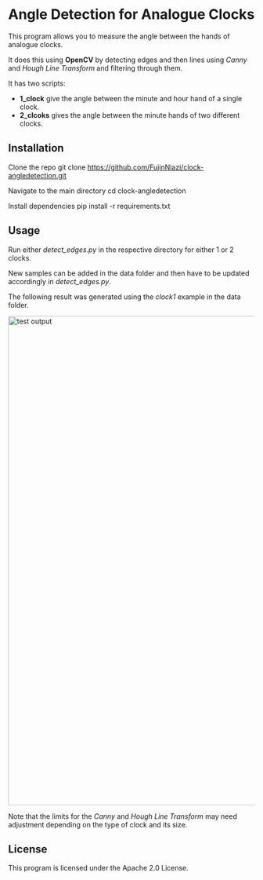 # Angle Detection for Analogue Clocks

This program allows you to measure the angle between the hands of analogue clocks. 

It does this using **OpenCV** by detecting edges and then lines using *Canny* and *Hough Line Transform* and filtering through them.

It has two scripts:
- **1_clock** give the angle between the minute and hour hand of a single clock.
- **2_clcoks** gives the angle between the minute hands of two different clocks.

## Installation

Clone the repo
git clone https://github.com/FujinNiazi/clock-angledetection.git

Navigate to the main directory
cd clock-angledetection

Install dependencies
pip install -r requirements.txt

## Usage
Run either *detect_edges.py* in the respective directory for either 1 or 2 clocks. 

New samples can be added in the data folder and then have to be updated accordingly in *detect_edges.py*.

The following result was generated using the *clock1* example in the data folder. 

<img width="997" alt="test output" src="https://github.com/user-attachments/assets/9431efc4-8800-4992-8f58-8a0719062b61">

Note that the limits for the *Canny* and *Hough Line Transform* may need adjustment depending on the type of clock and its size. 

## License
This program is licensed under the Apache 2.0 License.

